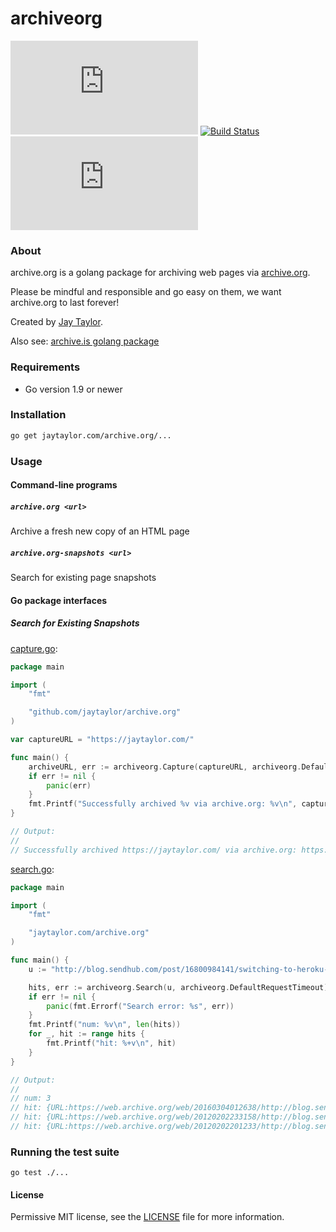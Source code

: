 # archiveorg

[![Documentation](https://godoc.org/github.com/jaytaylor/archive.org?status.svg)](https://godoc.org/github.com/jaytaylor/archive.org)
[![Build Status](https://travis-ci.org/jaytaylor/archive.org.svg?branch=master)](https://travis-ci.org/jaytaylor/archiveorg)
[![Report Card](https://goreportcard.com/badge/github.com/jaytaylor/archive.org)](https://goreportcard.com/report/github.com/jaytaylor/archive.org)

### About

archive.org is a golang package for archiving web pages via [archive.org](https://web.archive.org).

Please be mindful and responsible and go easy on them, we want archive.org to last forever!

Created by [Jay Taylor](https://jaytaylor.com/).

Also see: [archive.is golang package](https://jaytaylor.com/archive.is)

### Requirements

* Go version 1.9 or newer

### Installation

```bash
go get jaytaylor.com/archive.org/...
```

### Usage

#### Command-line programs

##### `archive.org <url>`

Archive a fresh new copy of an HTML page

##### `archive.org-snapshots <url>`

Search for existing page snapshots

#### Go package interfaces

##### Search for Existing Snapshots

[capture.go](_examples/capture/capture.go):

```go
package main

import (
	"fmt"

	"github.com/jaytaylor/archive.org"
)

var captureURL = "https://jaytaylor.com/"

func main() {
	archiveURL, err := archiveorg.Capture(captureURL, archiveorg.DefaultRequestTimeout)
	if err != nil {
		panic(err)
	}
	fmt.Printf("Successfully archived %v via archive.org: %v\n", captureURL, archiveURL)
}

// Output:
//
// Successfully archived https://jaytaylor.com/ via archive.org: https://archive.is/i2PiW
```


[search.go](_examples/search/search.go):

```go
package main

import (
    "fmt"

    "jaytaylor.com/archive.org"
)

func main() {
    u := "http://blog.sendhub.com/post/16800984141/switching-to-heroku-a-django-app-story"

    hits, err := archiveorg.Search(u, archiveorg.DefaultRequestTimeout)
    if err != nil {
        panic(fmt.Errorf("Search error: %s", err))
    }
    fmt.Printf("num: %v\n", len(hits))
    for _, hit := range hits {
        fmt.Printf("hit: %+v\n", hit)
    }
}

// Output:
//
// num: 3
// hit: {URL:https://web.archive.org/web/20160304012638/http://blog.sendhub.com/post/16800984141/switching-to-heroku-a-django-app-story Reason:webwidecrawlhackernews00000hackernews StatusCode:301 Timestamp:2016-03-04 01:26:38 +0000 UTC}
// hit: {URL:https://web.archive.org/web/20120202233158/http://blog.sendhub.com/post/16800984141/switching-to-heroku-a-django-app-story Reason:alexacrawls StatusCode:200 Timestamp:2012-02-02 23:31:58 +0000 UTC}
// hit: {URL:https://web.archive.org/web/20120202201233/http://blog.sendhub.com/post/16800984141/switching-to-heroku-a-django-app-story Reason:alexacrawls StatusCode:200 Timestamp:2012-02-02 20:12:33 +0000 UTC}
```

### Running the test suite

    go test ./...

#### License

Permissive MIT license, see the [LICENSE](LICENSE) file for more information.
